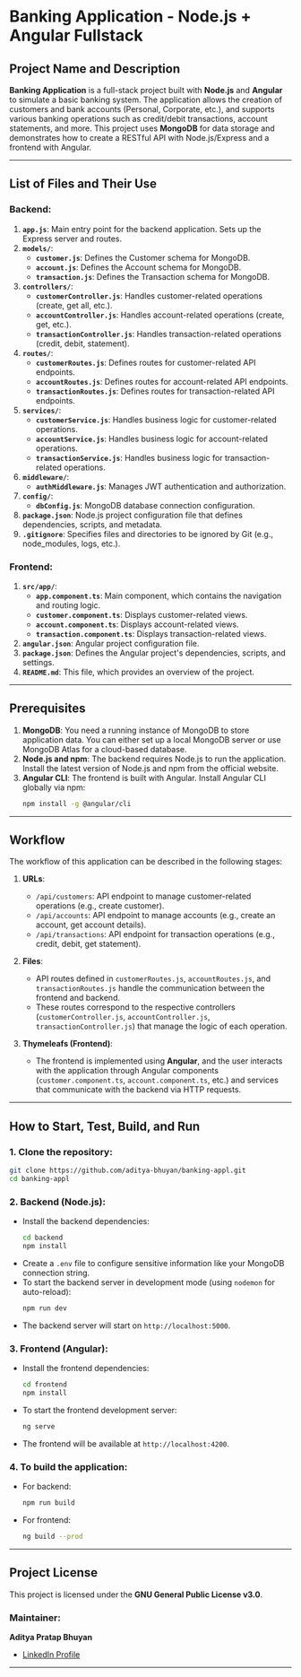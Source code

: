 

# Banking Application - Node.js + Angular Fullstack

## Project Name and Description

**Banking Application** is a full-stack project built with **Node.js** and **Angular** to simulate a basic banking system. The application allows the creation of customers and bank accounts (Personal, Corporate, etc.), and supports various banking operations such as credit/debit transactions, account statements, and more. This project uses **MongoDB** for data storage and demonstrates how to create a RESTful API with Node.js/Express and a frontend with Angular.

---

## List of Files and Their Use

### Backend:
1. **`app.js`**: Main entry point for the backend application. Sets up the Express server and routes.
2. **`models/`**:
    - **`customer.js`**: Defines the Customer schema for MongoDB.
    - **`account.js`**: Defines the Account schema for MongoDB.
    - **`transaction.js`**: Defines the Transaction schema for MongoDB.
3. **`controllers/`**:
    - **`customerController.js`**: Handles customer-related operations (create, get all, etc.).
    - **`accountController.js`**: Handles account-related operations (create, get, etc.).
    - **`transactionController.js`**: Handles transaction-related operations (credit, debit, statement).
4. **`routes/`**:
    - **`customerRoutes.js`**: Defines routes for customer-related API endpoints.
    - **`accountRoutes.js`**: Defines routes for account-related API endpoints.
    - **`transactionRoutes.js`**: Defines routes for transaction-related API endpoints.
5. **`services/`**:
    - **`customerService.js`**: Handles business logic for customer-related operations.
    - **`accountService.js`**: Handles business logic for account-related operations.
    - **`transactionService.js`**: Handles business logic for transaction-related operations.
6. **`middleware/`**:
    - **`authMiddleware.js`**: Manages JWT authentication and authorization.
7. **`config/`**:
    - **`dbConfig.js`**: MongoDB database connection configuration.
8. **`package.json`**: Node.js project configuration file that defines dependencies, scripts, and metadata.
9. **`.gitignore`**: Specifies files and directories to be ignored by Git (e.g., node_modules, logs, etc.).

### Frontend:
1. **`src/app/`**:
    - **`app.component.ts`**: Main component, which contains the navigation and routing logic.
    - **`customer.component.ts`**: Displays customer-related views.
    - **`account.component.ts`**: Displays account-related views.
    - **`transaction.component.ts`**: Displays transaction-related views.
2. **`angular.json`**: Angular project configuration file.
3. **`package.json`**: Defines the Angular project's dependencies, scripts, and settings.
4. **`README.md`**: This file, which provides an overview of the project.

---

## Prerequisites

1. **MongoDB**: You need a running instance of MongoDB to store application data. You can either set up a local MongoDB server or use MongoDB Atlas for a cloud-based database.
2. **Node.js and npm**: The backend requires Node.js to run the application. Install the latest version of Node.js and npm from the official website.
3. **Angular CLI**: The frontend is built with Angular. Install Angular CLI globally via npm:
   ```bash
   npm install -g @angular/cli
   ```

---

## Workflow

The workflow of this application can be described in the following stages:

1. **URLs**:
    - `/api/customers`: API endpoint to manage customer-related operations (e.g., create customer).
    - `/api/accounts`: API endpoint to manage accounts (e.g., create an account, get account details).
    - `/api/transactions`: API endpoint for transaction operations (e.g., credit, debit, get statement).

2. **Files**:
    - API routes defined in `customerRoutes.js`, `accountRoutes.js`, and `transactionRoutes.js` handle the communication between the frontend and backend.
    - These routes correspond to the respective controllers (`customerController.js`, `accountController.js`, `transactionController.js`) that manage the logic of each operation.

3. **Thymeleafs (Frontend)**:
    - The frontend is implemented using **Angular**, and the user interacts with the application through Angular components (`customer.component.ts`, `account.component.ts`, etc.) and services that communicate with the backend via HTTP requests.

---

## How to Start, Test, Build, and Run

### 1. **Clone the repository**:
   ```bash
   git clone https://github.com/aditya-bhuyan/banking-appl.git
   cd banking-appl
   ```

### 2. **Backend (Node.js)**:
- Install the backend dependencies:
  ```bash
  cd backend
  npm install
  ```
- Create a `.env` file to configure sensitive information like your MongoDB connection string.
- To start the backend server in development mode (using `nodemon` for auto-reload):
  ```bash
  npm run dev
  ```
- The backend server will start on `http://localhost:5000`.

### 3. **Frontend (Angular)**:
- Install the frontend dependencies:
  ```bash
  cd frontend
  npm install
  ```
- To start the frontend development server:
  ```bash
  ng serve
  ```
- The frontend will be available at `http://localhost:4200`.

### 4. **To build the application**:
- For backend:
  ```bash
  npm run build
  ```
- For frontend:
  ```bash
  ng build --prod
  ```

---

## Project License

This project is licensed under the **GNU General Public License v3.0**.

### Maintainer:

**Aditya Pratap Bhuyan**
- [LinkedIn Profile](https://linkedin.com/in/adityabhuyan)

---

